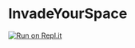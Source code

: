 # InvadeYourSpace
[![Run on Repl.it](https://replit.com/badge/github/MA-ROST/InvadeYourSpace.git)](https://replit.com/new/github/MA-ROST/InvadeYourSpace.git)
